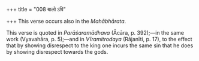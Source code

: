 +++
title = "008 बालो ऽपि"

+++
This verse occurs also in the *Mahābhārata*.

This verse is quoted in *Parāśaramādhava* (Ācāra, p. 392);—in the same
work (Vyavahāra, p. 5);—and in *Vīramitrodaya* (Rājanīti, p. 17), to the
effect that by showing disrespect to the king one incurs the same sin
that he does by showing disrespect towards the gods.


